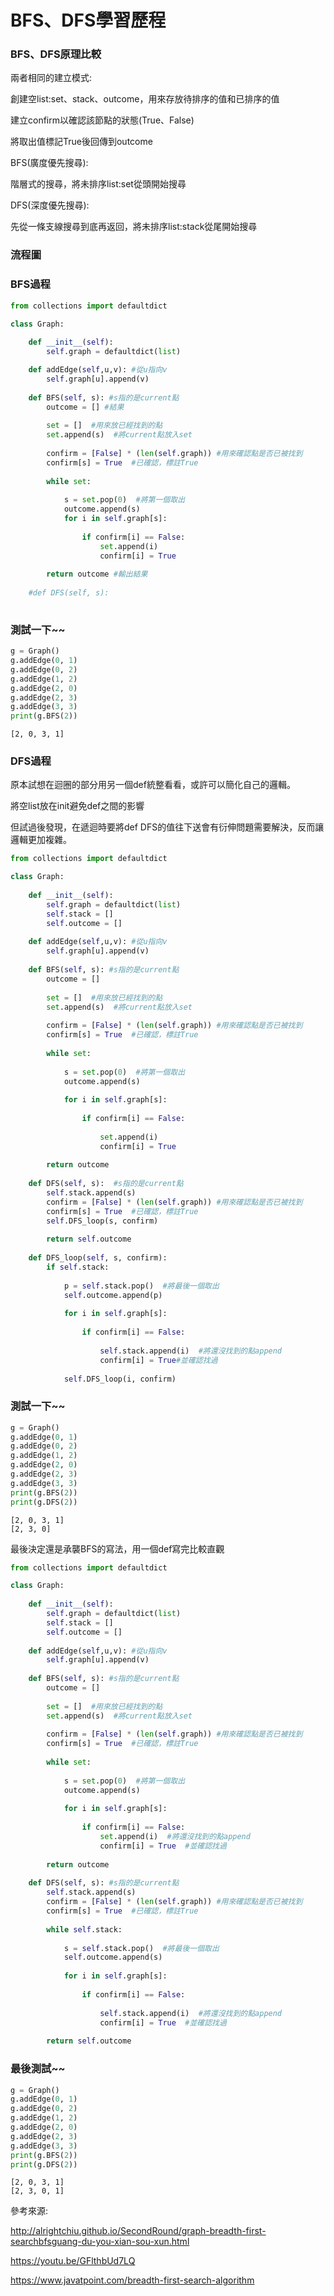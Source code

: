 
# BFS、DFS學習歷程

### BFS、DFS原理比較

兩者相同的建立模式:

創建空list:set、stack、outcome，用來存放待排序的值和已排序的值

建立confirm以確認該節點的狀態(True、False)

將取出值標記True後回傳到outcome

BFS(廣度優先搜尋):

階層式的搜尋，將未排序list:set從頭開始搜尋

DFS(深度優先搜尋):

先從一條支線搜尋到底再返回，將未排序list:stack從尾開始搜尋

### 流程圖

### BFS過程


```python
from collections import defaultdict 

class Graph:
    
    def __init__(self): 
        self.graph = defaultdict(list) 

    def addEdge(self,u,v): #從u指向v
        self.graph[u].append(v) 
  
    def BFS(self, s): #s指的是current點
        outcome = [] #結果
        
        set = []  #用來放已經找到的點
        set.append(s)  #將current點放入set
        
        confirm = [False] * (len(self.graph)) #用來確認點是否已被找到
        confirm[s] = True  #已確認，標註True 
        
        while set:
            
            s = set.pop(0)  #將第一個取出
            outcome.append(s)
            for i in self.graph[s]:
                
                if confirm[i] == False:
                    set.append(i)
                    confirm[i] = True
                    
        return outcome #輸出結果
        
    #def DFS(self, s):
        
```

### 測試一下~~


```python
g = Graph() 
g.addEdge(0, 1) 
g.addEdge(0, 2) 
g.addEdge(1, 2) 
g.addEdge(2, 0) 
g.addEdge(2, 3) 
g.addEdge(3, 3) 
print(g.BFS(2))
```

    [2, 0, 3, 1]
    

### DFS過程

原本試想在迴圈的部分用另一個def統整看看，或許可以簡化自己的邏輯。

將空list放在init避免def之間的影響

但試過後發現，在遞迴時要將def DFS的值往下送會有衍伸問題需要解決，反而讓邏輯更加複雜。


```python
from collections import defaultdict 

class Graph:
    
    def __init__(self): 
        self.graph = defaultdict(list) 
        self.stack = []
        self.outcome = []
        
    def addEdge(self,u,v): #從u指向v
        self.graph[u].append(v) 
  
    def BFS(self, s): #s指的是current點
        outcome = [] 
        
        set = []  #用來放已經找到的點
        set.append(s)  #將current點放入set
        
        confirm = [False] * (len(self.graph)) #用來確認點是否已被找到
        confirm[s] = True  #已確認，標註True 
        
        while set:
            
            s = set.pop(0)  #將第一個取出
            outcome.append(s)
            
            for i in self.graph[s]:
                
                if confirm[i] == False:
                    
                    set.append(i)
                    confirm[i] = True
                    
        return outcome
    
    def DFS(self, s):  #s指的是current點
        self.stack.append(s)
        confirm = [False] * (len(self.graph)) #用來確認點是否已被找到
        confirm[s] = True  #已確認，標註True
        self.DFS_loop(s, confirm)
        
        return self.outcome
    
    def DFS_loop(self, s, confirm):
        if self.stack:    
            
            p = self.stack.pop()  #將最後一個取出
            self.outcome.append(p)
            
            for i in self.graph[s]:
                
                if confirm[i] == False:
                    
                    self.stack.append(i)  #將還沒找到的點append
                    confirm[i] = True#並確認找過
                    
            self.DFS_loop(i, confirm)
```

### 測試一下~~


```python
g = Graph() 
g.addEdge(0, 1) 
g.addEdge(0, 2) 
g.addEdge(1, 2) 
g.addEdge(2, 0) 
g.addEdge(2, 3) 
g.addEdge(3, 3) 
print(g.BFS(2))
print(g.DFS(2))
```

    [2, 0, 3, 1]
    [2, 3, 0]
    

最後決定還是承襲BFS的寫法，用一個def寫完比較直觀


```python
from collections import defaultdict 

class Graph:
    
    def __init__(self): 
        self.graph = defaultdict(list) 
        self.stack = []
        self.outcome = []
        
    def addEdge(self,u,v): #從u指向v
        self.graph[u].append(v) 
  
    def BFS(self, s): #s指的是current點
        outcome = [] 
        
        set = []  #用來放已經找到的點
        set.append(s)  #將current點放入set
        
        confirm = [False] * (len(self.graph)) #用來確認點是否已被找到
        confirm[s] = True  #已確認，標註True 
        
        while set:
            
            s = set.pop(0)  #將第一個取出
            outcome.append(s)
            
            for i in self.graph[s]: 
                
                if confirm[i] == False:
                    set.append(i)  #將還沒找到的點append
                    confirm[i] = True  #並確認找過
                    
        return outcome
    
    def DFS(self, s): #s指的是current點
        self.stack.append(s)
        confirm = [False] * (len(self.graph)) #用來確認點是否已被找到
        confirm[s] = True  #已確認，標註True
        
        while self.stack:
            
            s = self.stack.pop()  #將最後一個取出
            self.outcome.append(s)
            
            for i in self.graph[s]:
                
                if confirm[i] == False:
                    
                    self.stack.append(i)  #將還沒找到的點append
                    confirm[i] = True  #並確認找過
                    
        return self.outcome

```

### 最後測試~~


```python
g = Graph() 
g.addEdge(0, 1) 
g.addEdge(0, 2) 
g.addEdge(1, 2) 
g.addEdge(2, 0) 
g.addEdge(2, 3) 
g.addEdge(3, 3) 
print(g.BFS(2))
print(g.DFS(2))
```

    [2, 0, 3, 1]
    [2, 3, 0, 1]
    

參考來源:

http://alrightchiu.github.io/SecondRound/graph-breadth-first-searchbfsguang-du-you-xian-sou-xun.html

https://youtu.be/GFlthbUd7LQ

https://www.javatpoint.com/breadth-first-search-algorithm
